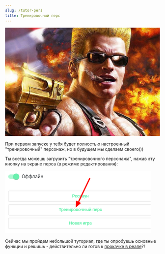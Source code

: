 ```yaml
---
slug: /tutor-pers
title: Тренировочный перс
---
```


![035](../../static/img/тренировочный_перс)

При первом запуске у тебя будет полностью настроенный "тренировочный" персонаж, но в будущем мы сделаем своего)))

Ты всегда можешь загрузить "тренировочного персонажа", нажав эту кнопку на экране перса (в режиме редактирования):

![](../../static/img/загрузка_тренировочного_перса)

Сейчас мы пройдем небольшой туториал, где ты опробуешь основные функции и решишь - действительно ли готов к [прокачке в реале](http://nerdistway.blogspot.com/2013/08/blog-post_5490.html)?!

